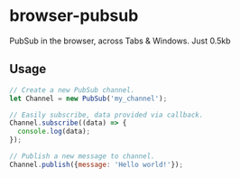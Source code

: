 # browser-pubsub
PubSub in the browser, across Tabs & Windows. Just 0.5kb

## Usage

```javascript
// Create a new PubSub channel.
let Channel = new PubSub('my_channel');

// Easily subscribe, data provided via callback.
Channel.subscribe((data) => {
  console.log(data);
});

// Publish a new message to channel.
Channel.publish({message: 'Hello world!'});
```
